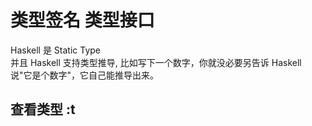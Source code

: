 # 类型签名 类型接口

Haskell 是 Static Type <br>
并且 Haskell 支持类型推导, 比如写下一个数字，你就没必要另告诉 Haskell 说"它是个数字"，它自己能推导出来。

## 查看类型 :t

